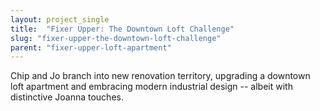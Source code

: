 ```yaml
---
layout: project_single
title:  "Fixer Upper: The Downtown Loft Challenge"
slug: "fixer-upper-the-downtown-loft-challenge"
parent: "fixer-upper-loft-apartment"
---
```

Chip and Jo branch into new renovation territory, upgrading a downtown loft apartment and embracing modern industrial design -- albeit with distinctive Joanna touches.